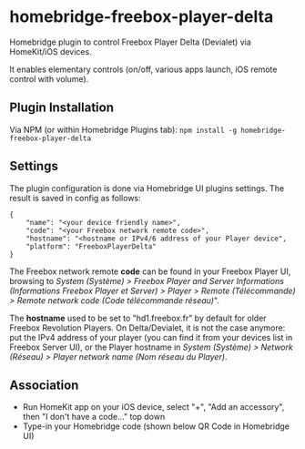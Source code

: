 # homebridge-freebox-player-delta
Homebridge plugin to control Freebox Player Delta (Devialet) via HomeKit/iOS devices.

It enables elementary controls (on/off, various apps launch, iOS remote control with volume).

## Plugin Installation
Via NPM (or within Homebridge Plugins tab): `npm install -g homebridge-freebox-player-delta`

## Settings

The plugin configuration is done via Homebridge UI plugins settings.
The result is saved in config as follows:
```
{
	"name": "<your device friendly name>",
	"code": "<your Freebox network remote code>",
	"hostname": "<hostname or IPv4/6 address of your Player device",
	"platform": "FreeboxPlayerDelta"
}
```

The Freebox network remote **code** can be found in your Freebox Player UI, browsing to _System (Système) > Freebox Player and Server Informations (Informations Freebox Player et Server) >  Player > Remote (Télécommande) > Remote network code (Code télécommande réseau)_".

The **hostname** used to be set to "hd1.freebox.fr" by default for older Freebox Revolution Players.
On Delta/Devialet, it is not the case anymore: put the IPv4 address of your player (you can find it from your devices list in Freebox Server UI), or the Player hostname in _System (Système) > Network (Réseau) > Player network name (Nom réseau du Player)_.

## Association

- Run HomeKit app on your iOS device, select "+", "Add an accessory", then "I don't have a code..." top down
- Type-in your Homebridge code (shown below QR Code in Homebridge UI)
